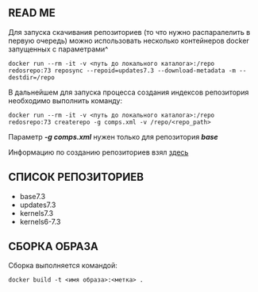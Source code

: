 ## READ ME
Для запуска скачивания репозиториев (то что нужно распаралелить в первую очередь) можно использовать несколько контейнеров docker запущенных с параметрами^

```
docker run --rm -it -v <путь до локального каталога>:/repo redosrepo:73 reposync --repoid=updates7.3 --download-metadata -m --destdir=/repo
```

В дальнейшем для запуска процесса создания индексов репозитория необходимо выполнить команду:


```
docker run --rm -it -v <путь до локального каталога>:/repo redosrepo:73 createrepo -g comps.xml -v /repo/<repo_path>
```
Параметр ***-g comps.xml***  нужен только для репозитория ***base***

Информацию по созданию репозиториев взял [здесь](https://redos.red-soft.ru/base/redos-7_3/7_3-administation/7_3-repo/7_3-create-repo/ "Создание локального репозитория РедОС")

## СПИСОК РЕПОЗИТОРИЕВ 
- base7.3
- updates7.3 
- kernels7.3
- kernels6-7.3
## СБОРКА ОБРАЗА 
Сборка выполняется командой:

```
docker build -t <имя образа>:<метка> .
```
